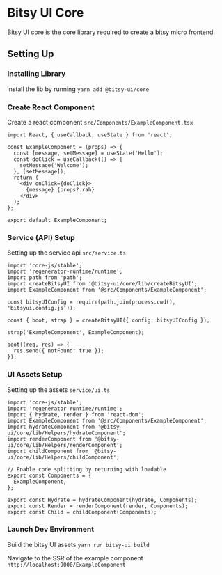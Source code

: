 # Bitsy UI Core

Bitsy UI core is the core library required to create a bitsy micro frontend.

## Setting Up

### Installing Library

install the lib by running `yarn add @bitsy-ui/core`

### Create React Component

Create a react component ``src/Components/ExampleComponent.tsx``

```
import React, { useCallback, useState } from 'react';

const ExampleComponent = (props) => {
  const [message, setMessage] = useState('Hello');
  const doClick = useCallback(() => {
    setMessage('Welcome');
  }, [setMessage]);
  return (
    <div onClick={doClick}>
      {message} {props?.rah}
    </div>
  );
};

export default ExampleComponent;
```

### Service (API) Setup

Setting up the service api ``src/service.ts``
```
import 'core-js/stable';
import 'regenerator-runtime/runtime';
import path from 'path';
import createBitsyUI from '@bitsy-ui/core/lib/createBitsyUI';
import ExampleComponent from '@src/Components/ExampleComponent';

const bitsyUIConfig = require(path.join(process.cwd(), 'bitsyui.config.js'));

const { boot, strap } = createBitsyUI({ config: bitsyUIConfig });

strap('ExampleComponent', ExampleComponent);

boot((req, res) => {
  res.send({ notFound: true });
});
```

### UI Assets Setup

Setting up the assets ``service/ui.ts``

```
import 'core-js/stable';
import 'regenerator-runtime/runtime';
import { hydrate, render } from 'react-dom';
import ExampleComponent from '@src/Components/ExampleComponent';
import hydrateComponent from '@bitsy-ui/core/lib/Helpers/hydrateComponent';
import renderComponent from '@bitsy-ui/core/lib/Helpers/renderComponent';
import childComponent from '@bitsy-ui/core/lib/Helpers/childComponent';

// Enable code splitting by returning with loadable
export const Components = {
  ExampleComponent,
};

export const Hydrate = hydrateComponent(hydrate, Components);
export const Render = renderComponent(render, Components);
export const Child = childComponent(Components);
```

### Launch Dev Environment

Build the bitsy UI assets ``yarn run bitsy-ui build``

Navigate to the SSR of the example component ``http://localhost:9000/ExampleComponent``
